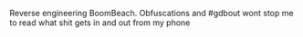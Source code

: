 Reverse engineering BoomBeach. Obfuscations and #gdbout wont stop me to read what shit gets in and out from my phone 
